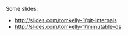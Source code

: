 Some slides:

- http://slides.com/tomkelly-1/git-internals
- http://slides.com/tomkelly-1/immutable-ds
